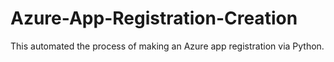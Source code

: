 # Azure-App-Registration-Creation
This automated the process of making an Azure app registration via Python.
